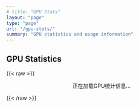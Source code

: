 ```yaml
---
# title: "GPU Stats"
layout: "page"
type: "page"
url: "/gpu-stats/"
summary: "GPU statistics and usage information"
---
```


## GPU Statistics



{{< raw >}}
<div id="gpu-stats-container">正在加载GPU统计信息...</div>



<script>
document.addEventListener("DOMContentLoaded", function() {
    // fetch("https://raw.githubusercontent.com/zhijie-group/gpu_stat/master/gpu_status.json") 
    fetch("gpu_status.json")
        .then(response => response.json())
        .then(data => {
            const container = document.getElementById("gpu-stats-container");
            container.innerHTML = data.map(machine => {
                const machineName = Object.keys(machine)[0];
                const stats = machine[machineName].split('\n').slice(1).map(line => {
                    let [gpu, utilization, mem, temp, uname] = line.split(/\s{2,}/);
                    gpu = gpu.replace('GPU', '').trim();
                    utilization = utilization.replace('utilization', '').trim();
                    mem = mem.replace('mem', '').trim();
                    temp = temp.replace('temp', '').trim();
                    uname = uname.replace('User', '').trim();
                    return `<tr><td>${gpu}</td><td>${utilization}</td><td>${mem}</td><td>${temp}</td><td>${uname}</td></tr>`;
                }).join('');
                return `
                    <h3>Machine ${machineName}</h3>
                    <table>
                        <thead>
                            <tr>
                                <th>GPU</th>
                                <th>Utilization</th>
                                <th>Memory</th>
                                <th>Temperature</th>
                                <th>User(s)</th>
                            </tr>
                        </thead>
                        <tbody>
                            ${stats}
                        </tbody>
                    </table>
                `;
            }).join('');
        })
        .catch(error => {
            console.error("Error fetching GPU stats:", error);
            const container = document.getElementById("gpu-stats-container");
            container.innerHTML = "无法加载GPU统计信息。";
        });
});
</script>

<style>
    #gpu-stats-container {
        display: flex;
        flex-direction: column;
        align-items: center;
    }
    #gpu-stats-container table {
        width: 80%; /* 设置表格宽度 */
        border-collapse: collapse;
        margin: 20px 0;
        font-size: 18px;
        text-align: center;
    }
    #gpu-stats-container th, #gpu-stats-container td {
        padding: 6px 5px;
        border: 1px solid #ddd;
    }
    #gpu-stats-container th {
        background-color: #f2f2f2;
        text-align: center; /* 表头内容居中 */
    }
    #gpu-stats-container tr:nth-child(even) {
        background-color: #f9f9f9;
    }
    #gpu-stats-container td:first-child {
        width: 30%; /* 设置第一列的宽度 */
    }
</style>

{{< /raw >}}